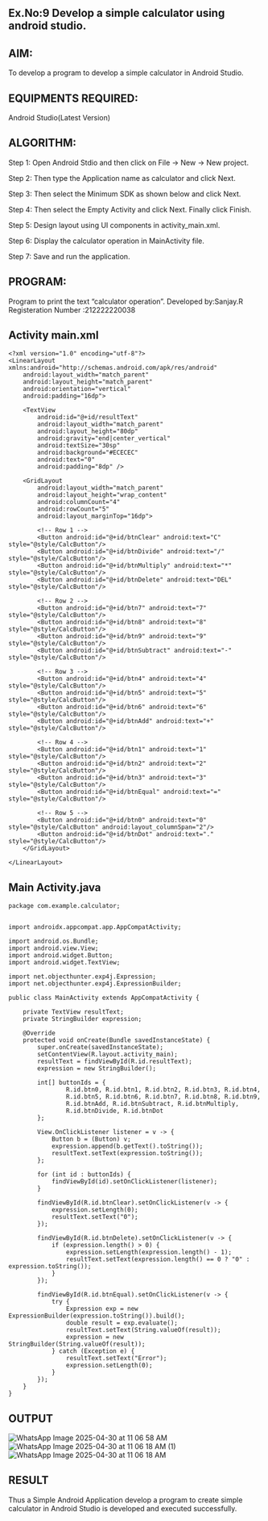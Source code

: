## Ex.No:9 Develop a simple calculator using android studio.
## AIM:
To develop a program to develop a simple calculator in Android Studio.

## EQUIPMENTS REQUIRED:
Android Studio(Latest Version)

## ALGORITHM:
Step 1: Open Android Stdio and then click on File -> New -> New project.

Step 2: Then type the Application name as calculator and click Next.

Step 3: Then select the Minimum SDK as shown below and click Next.

Step 4: Then select the Empty Activity and click Next. Finally click Finish.

Step 5: Design layout using UI components in activity_main.xml.

Step 6: Display the calculator operation in MainActivity file.

Step 7: Save and run the application.

## PROGRAM:

Program to print the text “calculator operation”.
Developed by:Sanjay.R
Registeration Number :212222220038

## Activity main.xml
```
<?xml version="1.0" encoding="utf-8"?>
<LinearLayout xmlns:android="http://schemas.android.com/apk/res/android"
    android:layout_width="match_parent"
    android:layout_height="match_parent"
    android:orientation="vertical"
    android:padding="16dp">

    <TextView
        android:id="@+id/resultText"
        android:layout_width="match_parent"
        android:layout_height="80dp"
        android:gravity="end|center_vertical"
        android:textSize="30sp"
        android:background="#ECECEC"
        android:text="0"
        android:padding="8dp" />

    <GridLayout
        android:layout_width="match_parent"
        android:layout_height="wrap_content"
        android:columnCount="4"
        android:rowCount="5"
        android:layout_marginTop="16dp">

        <!-- Row 1 -->
        <Button android:id="@+id/btnClear" android:text="C" style="@style/CalcButton"/>
        <Button android:id="@+id/btnDivide" android:text="/" style="@style/CalcButton"/>
        <Button android:id="@+id/btnMultiply" android:text="*" style="@style/CalcButton"/>
        <Button android:id="@+id/btnDelete" android:text="DEL" style="@style/CalcButton"/>

        <!-- Row 2 -->
        <Button android:id="@+id/btn7" android:text="7" style="@style/CalcButton"/>
        <Button android:id="@+id/btn8" android:text="8" style="@style/CalcButton"/>
        <Button android:id="@+id/btn9" android:text="9" style="@style/CalcButton"/>
        <Button android:id="@+id/btnSubtract" android:text="-" style="@style/CalcButton"/>

        <!-- Row 3 -->
        <Button android:id="@+id/btn4" android:text="4" style="@style/CalcButton"/>
        <Button android:id="@+id/btn5" android:text="5" style="@style/CalcButton"/>
        <Button android:id="@+id/btn6" android:text="6" style="@style/CalcButton"/>
        <Button android:id="@+id/btnAdd" android:text="+" style="@style/CalcButton"/>

        <!-- Row 4 -->
        <Button android:id="@+id/btn1" android:text="1" style="@style/CalcButton"/>
        <Button android:id="@+id/btn2" android:text="2" style="@style/CalcButton"/>
        <Button android:id="@+id/btn3" android:text="3" style="@style/CalcButton"/>
        <Button android:id="@+id/btnEqual" android:text="=" style="@style/CalcButton"/>

        <!-- Row 5 -->
        <Button android:id="@+id/btn0" android:text="0" style="@style/CalcButton" android:layout_columnSpan="2"/>
        <Button android:id="@+id/btnDot" android:text="." style="@style/CalcButton"/>
    </GridLayout>

</LinearLayout>

```
## Main Activity.java
```
package com.example.calculator;


import androidx.appcompat.app.AppCompatActivity;

import android.os.Bundle;
import android.view.View;
import android.widget.Button;
import android.widget.TextView;

import net.objecthunter.exp4j.Expression;
import net.objecthunter.exp4j.ExpressionBuilder;

public class MainActivity extends AppCompatActivity {

    private TextView resultText;
    private StringBuilder expression;

    @Override
    protected void onCreate(Bundle savedInstanceState) {
        super.onCreate(savedInstanceState);
        setContentView(R.layout.activity_main);
        resultText = findViewById(R.id.resultText);
        expression = new StringBuilder();

        int[] buttonIds = {
                R.id.btn0, R.id.btn1, R.id.btn2, R.id.btn3, R.id.btn4,
                R.id.btn5, R.id.btn6, R.id.btn7, R.id.btn8, R.id.btn9,
                R.id.btnAdd, R.id.btnSubtract, R.id.btnMultiply,
                R.id.btnDivide, R.id.btnDot
        };

        View.OnClickListener listener = v -> {
            Button b = (Button) v;
            expression.append(b.getText().toString());
            resultText.setText(expression.toString());
        };

        for (int id : buttonIds) {
            findViewById(id).setOnClickListener(listener);
        }

        findViewById(R.id.btnClear).setOnClickListener(v -> {
            expression.setLength(0);
            resultText.setText("0");
        });

        findViewById(R.id.btnDelete).setOnClickListener(v -> {
            if (expression.length() > 0) {
                expression.setLength(expression.length() - 1);
                resultText.setText(expression.length() == 0 ? "0" : expression.toString());
            }
        });

        findViewById(R.id.btnEqual).setOnClickListener(v -> {
            try {
                Expression exp = new ExpressionBuilder(expression.toString()).build();
                double result = exp.evaluate();
                resultText.setText(String.valueOf(result));
                expression = new StringBuilder(String.valueOf(result));
            } catch (Exception e) {
                resultText.setText("Error");
                expression.setLength(0);
            }
        });
    }
}

```
## OUTPUT

![WhatsApp Image 2025-04-30 at 11 06 58 AM](https://github.com/user-attachments/assets/753eeeca-a21c-43dd-b004-580d429b8c6a)
![WhatsApp Image 2025-04-30 at 11 06 18 AM (1)](https://github.com/user-attachments/assets/b0cb69cc-5cb4-463a-8f24-685746d88290)
![WhatsApp Image 2025-04-30 at 11 06 18 AM](https://github.com/user-attachments/assets/b173afd8-f8c9-4d6e-96b5-896a53ed35f4)


## RESULT
Thus a Simple Android Application develop a program to create simple calculator in Android Studio is developed and executed successfully.
